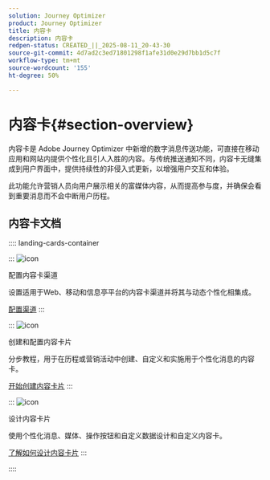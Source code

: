 ```yaml
---
solution: Journey Optimizer
product: Journey Optimizer
title: 内容卡
description: 内容卡
redpen-status: CREATED_||_2025-08-11_20-43-30
source-git-commit: 4d7ad2c3ed71801298f1afe31d0e29d7bb1d5c7f
workflow-type: tm+mt
source-wordcount: '155'
ht-degree: 50%

---
```



# 内容卡{#section-overview}

内容卡是 Adobe Journey Optimizer 中新增的数字消息传送功能，可直接在移动应用和网站内提供个性化且引人入胜的内容。与传统推送通知不同，内容卡无缝集成到用户界面中，提供持续性的非侵入式更新，以增强用户交互和体验。

此功能允许营销人员向用户展示相关的富媒体内容，从而提高参与度，并确保会看到重要消息而不会中断用户历程。

## 内容卡文档

:::: landing-cards-container

:::
![icon](https://cdn.experienceleague.adobe.com/icons/gear.svg)

配置内容卡渠道

设置适用于Web、移动和信息亭平台的内容卡渠道并将其与动态个性化相集成。

[配置渠道](configure-landing-page.md)
:::

:::
![icon](https://cdn.experienceleague.adobe.com/icons/circle-play.svg)

创建和配置内容卡片

分步教程，用于在历程或营销活动中创建、自定义和实施用于个性化消息的内容卡。

[开始创建内容卡片](../using/content-card/create-content-card.md)
:::

:::
![icon](https://cdn.experienceleague.adobe.com/icons/puzzle-piece.svg)

设计内容卡片

使用个性化消息、媒体、操作按钮和自定义数据设计和自定义内容卡。

[了解如何设计内容卡片](../using/content-card/design-content-card.md)
:::

::::
